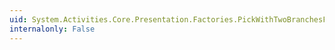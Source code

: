 ```yaml
---
uid: System.Activities.Core.Presentation.Factories.PickWithTwoBranchesFactory
internalonly: False
---
```

